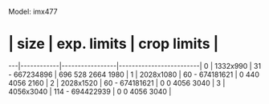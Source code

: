 Model: imx477
 # | size       | exp. limits     | crop limits             |
---|------------|-----------------|-------------------------|
 0 | 1332x990   |  31 - 667234896 |   696   528  2664  1980 |
 1 | 2028x1080  |  60 - 674181621 |     0   440  4056  2160 |
 2 | 2028x1520  |  60 - 674181621 |     0     0  4056  3040 |
 3 | 4056x3040  | 114 - 694422939 |     0     0  4056  3040 |
